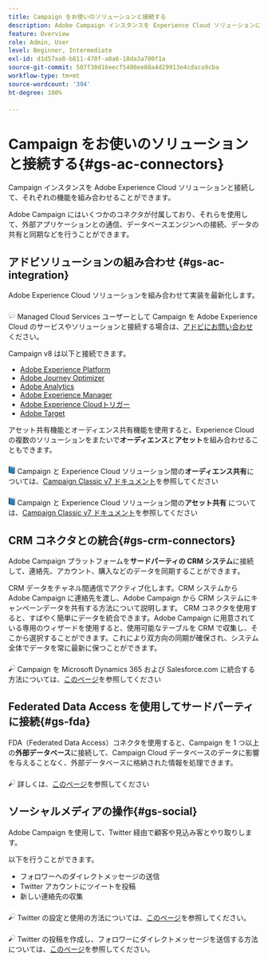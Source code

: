 ```yaml
---
title: Campaign をお使いのソリューションと接続する
description: Adobe Campaign インスタンスを Experience Cloud ソリューションに接続する方法について説明します。
feature: Overview
role: Admin, User
level: Beginner, Intermediate
exl-id: d1d57aa8-b811-470f-a8a6-18da3a700f1a
source-git-commit: 507f30d16eecf5400ee88a4d29913e4cdaca9cba
workflow-type: tm+mt
source-wordcount: '394'
ht-degree: 100%

---
```


# Campaign をお使いのソリューションと接続する{#gs-ac-connectors}

Campaign インスタンスを Adobe Experience Cloud ソリューションと接続して、それぞれの機能を組み合わせることができます。

Adobe Campaign にはいくつかのコネクタが付属しており、それらを使用して、外部アプリケーションとの通信、データベースエンジンへの接続、データの共有と同期などを行うことができます。

## アドビソリューションの組み合わせ {#gs-ac-integration}

Adobe Experience Cloud ソリューションを組み合わせて実装を最新化します。

![](../assets/do-not-localize/speech.png) Managed Cloud Services ユーザーとして Campaign を Adobe Experience Cloud のサービスやソリューションと接続する場合は、[アドビにお問い合わせ](../start/campaign-faq.md#support)ください。

Campaign v8 は以下と接続できます。

* [Adobe Experience Platform](../connect/ac-aep.md)
* [Adobe Journey Optimizer](../connect/ac-ajo.md)
* [Adobe Analytics](../connect/ac-aa.md)
* [Adobe Experience Manager](../connect/ac-aem.md)
* [Adobe Experience Cloudトリガー](../connect/ac-triggers.md)
* [Adobe Target](../connect/ac-at.md)

アセット共有機能とオーディエンス共有機能を使用すると、Experience Cloud の複数のソリューションをまたいで&#x200B;**オーディエンス**&#x200B;と&#x200B;**アセット**&#x200B;を組み合わせることもできます。

![](../assets/do-not-localize/book.png) Campaign と Experience Cloud ソリューション間の&#x200B;**オーディエンス共有**&#x200B;については、[Campaign Classic v7 ドキュメント](https://experienceleague.adobe.com/docs/campaign-classic/using/integrating-with-adobe-experience-cloud/audience-sharing/sharing-audiences-with-adobe-experience-cloud.html?lang=ja#integrating-with-adobe-experience-cloud)を参照してください

![](../assets/do-not-localize/book.png) Campaign と Experience Cloud ソリューション間の&#x200B;**アセット共有** については、[Campaign Classic v7 ドキュメント](https://experienceleague.adobe.com/docs/campaign-classic/using/integrating-with-adobe-experience-cloud/asset-sharing/sharing-assets-with-adobe-experience-cloud.html?lang=ja#integrating-with-adobe-experience-cloud)を参照してください

## CRM コネクタとの統合{#gs-crm-connectors}

Adobe Campaign プラットフォームを&#x200B;**サードパーティの CRM システム**&#x200B;に接続して、連絡先、アカウント、購入などのデータを同期することができます。

CRM データをチャネル間通信でアクティブ化します。CRM システムから Adobe Campaign に連絡先を渡し、Adobe Campaign から CRM システムにキャンペーンデータを共有する方法について説明します。
CRM コネクタを使用すると、すばやく簡単にデータを統合できます。Adobe Campaign に用意されている専用のウィザードを使用すると、使用可能なテーブルを CRM で収集し、そこから選択することができます。これにより双方向の同期が確保され、システム全体でデータを常に最新に保つことができます。

![](../assets/do-not-localize/glass.png) Campaign を Microsoft Dynamics 365 および Salesforce.com に統合する方法については、[このページ](crm.md)を参照してください

## Federated Data Access を使用してサードパーティに接続{#gs-fda}

FDA（Federated Data Access）コネクタを使用すると、Campaign を 1 つ以上の&#x200B;**外部データベース**&#x200B;に接続して、Campaign Cloud データベースのデータに影響を与えることなく、外部データベースに格納された情報を処理できます。

![](../assets/do-not-localize/glass.png) 詳しくは、[このページ](fda.md)を参照してください

## ソーシャルメディアの操作{#gs-social}

Adobe Campaign を使用して、Twitter 経由で顧客や見込み客とやり取りします。

以下を行うことができます。

* フォロワーへのダイレクトメッセージの送信
* Twitter アカウントにツイートを投稿
* 新しい連絡先の収集

![](../assets/do-not-localize/glass.png) Twitter の設定と使用の方法については、[このページ](../connect/ac-tw.md)を参照してください。

![](../assets/do-not-localize/glass.png) Twitter の投稿を作成し、フォロワーにダイレクトメッセージを送信する方法については、[このページ](../send/twitter.md)を参照してください。
